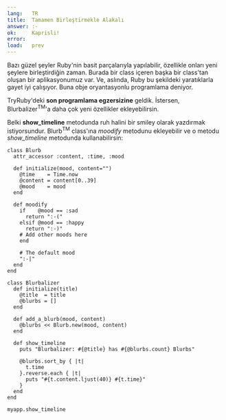 ```yaml
---
lang:   TR
title:  Tamamen Birleştirmekle Alakalı
answer: :-
ok:     Kaprisli!
error:
load:   prev
---
```


Bazı güzel şeyler Ruby'nin basit parçalarıyla yapılabilir, özellikle onları
yeni şeylere birleştirdiğin zaman.
Burada bir class içeren başka bir class'tan oluşan bir aplikasyonumuz var. Ve, aslında, Ruby bu şekildeki
yaratıklarla gayet iyi çalışıyor. Buna obje oryantasyonlu programlama deniyor.

TryRuby'deki __son programlama egzersizine__ geldik. İstersen, Blurbalizer<sup>TM</sup>'a daha çok
yeni özellikler ekleyebilirsin.

Belki __show_timeline__ metodunda ruh halini bir smiley olarak yazdırmak istiyorsundur. Blurb<sup>TM</sup> class'ına
_moodify_ metodunu ekleyebilir ve o metodu _show\_timeline_ metodunda kullanabilirsin:

    class Blurb
      attr_accessor :content, :time, :mood

      def initialize(mood, content="")
        @time    = Time.now
        @content = content[0..39]
        @mood    = mood
      end

      def moodify
        if    @mood == :sad
          return ":-("
        elsif @mood == :happy
          return ":-)"
        # Add other moods here
        end

        # The default mood
        ":-|"
      end
    end

    class Blurbalizer
      def initialize(title)
        @title  = title
        @blurbs = []
      end

      def add_a_blurb(mood, content)
        @blurbs << Blurb.new(mood, content)
      end

      def show_timeline
        puts "Blurbalizer: #{@title} has #{@blurbs.count} Blurbs"

        @blurbs.sort_by { |t|
          t.time
        }.reverse.each { |t|
          puts "#{t.content.ljust(40)} #{t.time}"
        }
      end
    end

    myapp.show_timeline
